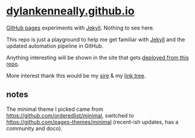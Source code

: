 <!--
add build status badge: https://docs.github.com/en/actions/monitoring-and-troubleshooting-workflows/adding-a-workflow-status-badge
    click it - go to build logs
 -->

# [dylankenneally.github.io](https://dylankenneally.github.io/)

[GitHub pages](https://docs.github.com/en/pages) experiments with  [Jekyll](https://jekyllrb.com/). Nothing to see here.

This repo is just a playground to help me get familiar with [Jekyll](https://jekyllrb.com/) and the updated automation pipeline in GitHub.

Anything interesting will be shown in the site that gets [deployed from this repo](https://dylankenneally.github.io/).

More interest thank this would be my [sire](https://www.dylankenneally.com) & my [link tree](http://dylankenneally.com/).

## notes

The minimal theme I picked came from <https://github.com/orderedlist/minimal>, switched to <https://github.com/pages-themes/minimal> (recent-ish updates, has a community and doco).
